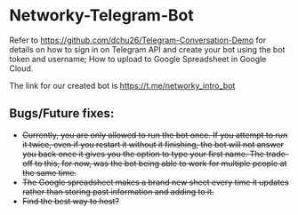 # Networky-Telegram-Bot
Refer to https://github.com/dchu26/Telegram-Conversation-Demo for details on how to sign in on Telegram API and create your bot using the bot token and username; How to upload to Google Spreadsheet in Google Cloud.

The link for our created bot is https://t.me/networky_intro_bot 

## Bugs/Future fixes:
- ~~Currently, you are only allowed to run the bot once. If you attempt to run it twice, even if you restart it without it finishing, the bot will not answer you back once it gives you the option to type your first name. The trade-off to this, for now, was the bot being able to work for multiple people at the same time.~~
- ~~The Google spreadsheet makes a brand new sheet every time it updates rather than storing past information and adding to it.~~
- ~~Find the best way to host?~~
